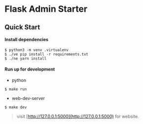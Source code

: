 # Flask Admin Starter

## Quick Start

#### Install dependencies
```
$ python3 -m venv .virtualenv
$ ./ve pip install -r requirements.txt
$ ./ne yarn install
```

#### Run up for development
- python
```
$ make run
```

- web-dev-server
```
$ make dev
```

> visit [http://127.0.0.1:5000](http://127.0.0.1:5000) for website.

